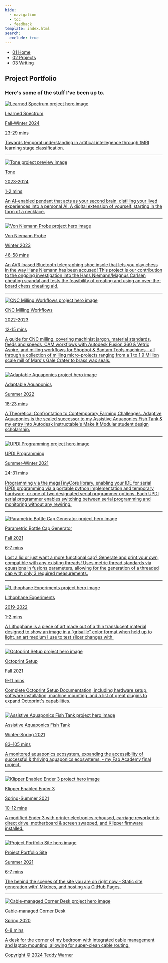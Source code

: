 ```yaml
---
hide:
  - navigation
  - toc
  - feedback
template: index.html
search:
  exclude: true
---
```


<head>
  <meta charset="UTF-8">
  <meta name="viewport" content="width=device-width, initial-scale=1.0">
  
  <!-- Primary Meta Tags -->
  <meta name="title" content="Projects - Teddy Warner">
  <meta name="description" content="Some of the Open-Source shenanigans I've been up to.">
  <meta name="keywords" content="Digital fabrication, PCB development, Mechatronics engineering, USC Iovine and Young Academy, Engineering design, Fab Academy, Hardware engineering, Rapid prototyping, CAD design, Physical computing, Electronics design, IoT development, Wearable technology, Engineering portfolio">
  <meta name="author" content="Teddy Warner">
  <meta name="robots" content="index, follow">
  
  <!-- Open Graph / Facebook -->
  <meta property="og:type" content="website">
  <meta property="og:url" content="https://teddywarner.org/proj/">
  <meta property="og:title" content="Projects - Teddy Warner">
  <meta property="og:description" content="Some of the Open-Source shenanigans I've been up to.">
  <meta property="og:image" content="https://teddywarner.org/assets/images/thumb.png">
  <meta property="og:image:type" content="image/png">
  <meta property="og:image:width" content="1200">
  <meta property="og:image:height" content="630">

  <!-- Twitter -->
  <meta property="twitter:card" content="summary_large_image">
  <meta property="twitter:url" content="https://teddywarner.org/proj/">
  <meta property="twitter:title" content="Projects - Teddy Warner">
  <meta property="twitter:description" content="Some of the Open-Source shenanigans I've been up to.">
  <meta property="twitter:image" content="https://teddywarner.org/assets/images/thumb.png">

  <!-- Existing resource links -->
  <script src="https://kit.fontawesome.com/79ff35ecec.js" crossorigin="anonymous"></script>
  <link rel="preconnect" href="https://fonts.googleapis.com">
  <link rel="preconnect" href="https://fonts.gstatic.com" crossorigin>
  <link href="https://fonts.googleapis.com/css2?family=Crimson+Pro:ital,wght@0,200..900;1,200..900&display=swap" rel="stylesheet">
  <link href="https://fonts.googleapis.com/css2?family=Crimson+Pro:ital,wght@0,200..900;1,200..900&family=JetBrains+Mono:ital,wght@0,100..800;1,100..800&display=swap" rel="stylesheet">
  <link rel="stylesheet" href="/assets/css/proj.css">
  <link rel="stylesheet" href="/assets/css/header.css">
</head>

  <nav class="main-navigation">
    <ul>
      <li><a class="home" href="https://teddywarner.com"><span class="navnum">01</span> Home</a></li>
      <li><a class="proj" href="https://teddywarner.com/proj/"><span class="navnum">02</span> Projects</a></li>
      <li><a class="writ" href="https://teddywarner.com/writ/"><span class="navnum">03</span> Writing</a></li>
    </ul>
  </nav>
  
  <div class="blur-overlay"></div>

<body>
  <main data-scroll-container>
  <div class="content-container">
    <section class="intro-section">
      <div class="content1">
        <div class="introabt">
          <h2>Project Portfolio</h2>
          <h3>Here's some of the stuff I've been up to.</h3>
        </div>
      </div>
    </section>
    <section class="writing">
      <div class="content6" id="content6">
        <div class="writparent">
          <a href="https://teddywarner.org/Projects/LearnedSpectrum/">
            <div class="imgparent"><img class="writeimg" src="../assets/images/learnedspec/hero.png" alt="Learned Spectrum project hero image"></div>
            <p class="projtitle">Learned Spectrum</p>
            <p class="writeyear">Fall-Winter 2024</p>
            <span class="mobileyear">
            <p class="readtime">23-29 mins</p>
            </span>
            <p class="projdescription">Towards temporal understanding in artifical intellegence through fMRI learning stage classification.</p>
          </a>
        </div>
        <hr/>
        <!--<div class="writparent">
          <a target=”_blank” href="https://tawarner.webdev.iyaserver.com/acad276/VenueDB/docs/index.php">
            <div class="imgparent"><img class="writeimg" src="../assets/images/index/venuedb.png" alt="VenueDB project hero image"></div>
            <p class="projtitle">VenueDB</p>
            <p class="writeyear">Fall 2024</p>
            <span class="mobileyear">
            <p class="readtime">1-2 mins</p>
            </span>
            <p class="projdescription">A collection of all the best venues I've come across in and around USC, filterable by event type and number of people.</p>
          </a>
        </div>
        <hr/>-->
        <div class="writparent">
          <a target=”_blank” href="https://tone.computer/">
            <div class="imgparent"><img class="writeimg" src="../assets/images/index/toneSmall.png" alt="Tone project preview image"></div>
            <p class="projtitle">Tone</p>
            <p class="writeyear">2023-2024</p>
            <span class="mobileyear">
            <p class="readtime">1-2 mins</p>
            </span>
            <p class="projdescription">An AI-enabled pendant that acts as your second brain, distilling your lived experiences into a personal AI. A digital extension of yourself, starting in the form of a necklace.</p>
          </a>
        </div>
        <hr/>
        <div class="writparent">
          <a href="https://teddywarner.org/Projects/VonNiemannProbe/">
            <div class="imgparent"><img class="writeimg" src="../assets/images/VonNiemannProbe/vonNiemannHero.png" alt="Von Niemann Probe project hero image"></div>
            <p class="projtitle">Von Niemann Probe</p>
            <p class="writeyear">Winter 2023</p>
            <span class="mobileyear">
            <p class="readtime">46-58 mins</p>
            </span>
            <p class="projdescription">An AVR-based Bluetooth telegraphing shoe insole that lets you play chess in the way Hans Niemann has been accused! This project <span class="laphide">is our contribution to the ongoing investigation into the Hans Niemann/Magnus Carlsen cheating scandal and </span>tests the feasibility of creating and using an over-the-board chess cheating aid.</p>
          </a>
        </div>
        <hr/>
        <div class="writparent">
          <a href="https://teddywarner.org/Projects/MillingWorflow/">
            <div class="imgparent"><img class="writeimg" src="../assets/images/MillingWorkflow/hero.png" alt="CNC Milling Workflows project hero image"></div>
            <p class="projtitle">CNC Milling Workflows</p>
            <p class="writeyear">2022-2023</p>
            <span class="mobileyear">
            <p class="readtime">12-15 mins</p>
            </span>
            <p class="projdescription">A guide for CNC milling, covering machinist jargon, material standards, feeds and speeds, CAM workflows with Autodesk Fusion 360 & Vetric Aspire, and milling workflows for Shopbot & Bantam Tools machines<span class="laphide"> - all through a collection of milling micro-projects ranging from a 1 to 1.9 Million scale mill of Mars's Gale Crater to brass wax seals</span>.</p>
          </a>
        </div>
        <hr/>
        <div class="writparent">
          <a href="https://teddywarner.org/Projects/AdaptableAquaponics/">
            <div class="imgparent"><img class="writeimg" src="../assets/images/AdaptableAquaponics/hero.png" alt="Adaptable Aquaponics project hero image"></div>
            <p class="projtitle">Adaptable Aquaponics</p>
            <p class="writeyear">Summer 2022</p>
            <span class="mobileyear">
            <p class="readtime">18-23 mins</p>
            </span>
            <p class="projdescription">A Theoretical Confrontation to Contemporary Farming Challenges. Adaptive Aquaponics is the scaled successor to my Assistive Aquaponics Fish Tank & my entry into Autodesk Instructable's Make It Modular student design scholarship.</p>
          </a>
        </div>
        <hr/>
        <div class="writparent">
          <a href="https://teddywarner.org/Projects/SerialUPDI/">
            <div class="imgparent"><img class="writeimg" src="../assets/images/SerialUPDI/updiHero.png" alt="UPDI Programming project hero image"></div>
            <p class="projtitle">UPDI Programming</p>
            <p class="writeyear">Summer-Winter 2021</p>
            <span class="mobileyear">
            <p class="readtime">24-31 mins</p>
            </span>
            <p class="projdescription">Programming via the megaTinyCore library, enabling your IDE for serial UPDI programming via a portable python implementation and temporary hardware, or one of two designated serial programmer options.<span class="laphide"> Each UPDI serial programmer enables switching between serial programming and monitoring without any rewiring.</span></p>
          </a>
        </div>
        <hr/>
        <div class="writparent">
          <a href="https://teddywarner.org/Projects/ParametricGenerator/">
            <div class="imgparent"><img class="writeimg" src="../assets/images/ParametricGenerator/hero.png" alt="Parametric Bottle Cap Generator project hero image"></div>
            <p class="projtitle">Parametric Bottle Cap Generator</p>
            <p class="writeyear">Fall 2021</p>
            <span class="mobileyear">
            <p class="readtime">6-7 mins</p>
            </span>
            <p class="projdescription">Lost a lid or just want a more functional cap? Generate and print your own, compatible with any existing threads!<span class="laphide"> Uses metric thread standards via equasions in fusions parameters, allowing for the generation of a threaded cap with only 3 required measurements.</span></p>
          </a>
        </div>
        <hr/>
        <div class="writparent">
          <a href="https://teddywarner.org/Projects/LithophaneExperiments/">
            <div class="imgparent"><img class="writeimg" src="../assets/images/LithophaneExperiments/hero.png" alt="Lithophane Experiments project hero image"></div>
            <p class="projtitle">Lithophane Experiments</p>
            <p class="writeyear">2019-2022</p>
            <span class="mobileyear">
            <p class="readtime">1-2 mins</p>
            </span>
            <p class="projdescription">A Lithophane is a piece of art made out of a thin translucent material designed to show an image in a “grisaille” color format when held up to light, an art medium I use to test slicer changes with.</p>
          </a>
        </div>
        <hr/>
        <div class="writparent">
          <a href="https://teddywarner.org/Projects/Octoprint/">
            <div class="imgparent"><img class="writeimg" src="../assets/images/Octoprint/hero.png" alt="Octoprint Setup project hero image"></div>
            <p class="projtitle">Octoprint Setup</p>
            <p class="writeyear">Fall 2021</p>
            <span class="mobileyear">
            <p class="readtime">9-11 mins</p>
            </span>
            <p class="projdescription">Complete Octoprint Setup Documentation, including hardware setup, software installation, machine mounting, and a list of great plugins to expand Octoprint's capabilities.</p>
          </a>
        </div>
        <hr/>
        <div class="writparent">
          <a href="https://teddywarner.org/Projects/AssistiveAquaponics/">
            <div class="imgparent"><img class="writeimg" src="../assets/images/AssistiveAquaponics/hero.png" alt="Assistive Aquaponics Fish Tank project hero image"></div>
            <p class="projtitle">Assistive Aquaponics Fish Tank</p>
            <p class="writeyear">Winter-Spring 2021</p>
            <span class="mobileyear">
            <p class="readtime">83–105 mins</p>
            </span>
            <p class="projdescription">A monitored aquaponics ecosystem, expanding the accessibility of successful & thriving aquaponics ecosystems. - my Fab Academy final project.</p>
          </a>
        </div>
        <hr/>
        <div class="writparent">
          <a href="https://teddywarner.org/Projects/KlipperEnder3/">
            <div class="imgparent"><img class="writeimg" src="../assets/images/KlipperEnder3/hero.png" alt="Klipper Enabled Ender 3 project hero image"></div>
            <p class="projtitle">Klipper Enabled Ender 3</p>
            <p class="writeyear">Spring-Summer 2021</p>
            <span class="mobileyear">
            <p class="readtime">10-12 mins</p>
            </span>
            <p class="projdescription">A modified Ender 3 with printer electronics rehoused, carriage reworked to direct drive, motherboard & screen swapped, and Klipper firmware installed.</p>
          </a>
        </div>
        <hr/>
        <div class="writparent">
          <a href="https://teddywarner.org/Projects/ProjectPortfolioSite/">
            <div class="imgparent"><img class="writeimg" src="../assets/images/PortfolioSite/portfolioSiteHero.png" alt="Project Portfolio Site hero image"></div>
            <p class="projtitle">Project Portfolio Site</p>
            <p class="writeyear">Summer 2021</p>
            <span class="mobileyear">
            <p class="readtime">6-7 mins</p>
            </span>
            <p class="projdescription">The behind the scenes of the site you are on right now - Static site generation with` Mkdocs, and hosting via GitHub Pages.</p>
          </a>
        </div>
        <hr/>
        <div class="writparent">
          <a href="https://teddywarner.org/Projects/CornerDesk/">
            <div class="imgparent"><img class="writeimg" src="../assets/images/CornerDesk/hero.png" alt="Cable-managed Corner Desk project hero image"></div>
            <p class="projtitle">Cable-managed Corner Desk</p>
            <p class="writeyear">Spring 2020</p>
            <span class="mobileyear">
            <p class="readtime">6-8 mins</p>
            </span>
            <p class="projdescription">A desk for the corner of my bedroom with integrated cable management and laptop mounting, allowing for super-clean cable routing.</p>
          </a>
        </div>
      </div>
    </section>
    <section class="footer">
      <div class="content8">
        <div class="socialpar">
          <a target=”_blank” href="https://github.com/Twarner491">
            <i class="fa-brands fa-github"></i>
          </a>
        </div>
        <div class="socialpar">
          <a target=”_blank” href="https://x.com/WarnerTeddy">
            <i class="fa-brands fa-twitter"></i>
          </a>
        </div>
        <div class="socialpar">
          <a target=”_blank” href="mailto:tawarner@usc.edu">
            <i class="fa-solid fa-paper-plane"></i>
          </a>
        </div>
        <a target=”_blank” href="https://github.com/Twarner491/TeddyWarner.org/blob/main/LICENSE">
          <p class="copyright">Copyright © 2024 Teddy Warner</p>
        </a>
    </section>
    <h1 style="display:none;">Project Portfolio - Digital Fabrication & Engineering Projects</h1>
  </div>
  </main>
  <script>
    document.addEventListener("DOMContentLoaded", function() {
      const elements = ['content1', 'content6'];
      const observer = new ResizeObserver(entries => {
        entries.forEach(entry => {
          const id = entry.target.id;
          const height = entry.contentRect.height;
          document.documentElement.style.setProperty(`--${id}-height`, `${height}px`);
        });
      });
      elements.forEach(id => {
        const element = document.getElementById(id);
        if (element) observer.observe(element);
      });
    });
  </script>
  <script src="/assets/js/proj.js"></script>
  <script src="/assets/js/header.js"></script>
</body>
</html>